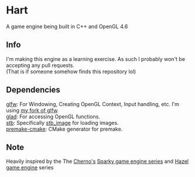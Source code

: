 # Hart
A game engine being built in C++ and OpenGL 4.6 <br>

## Info 
I'm making this engine as a learning exercise. As such I probably won't be accepting any pull requests.<br>
(That is if someone somehow finds this repository lol)

## Dependencies
[glfw](https://www.glfw.org/): For Windowing, Creating OpenGL Context, Input handling, etc. I'm using [my fork of glfw](https://github.com/Hemanth3303/glfw).<br>
[glad](https://glad.dav1d.de/): For accessing OpenGL functions.<br>
[stb](https://github.com/nothings/stb): Specifically [stb_image](https://github.com/nothings/stb/blob/master/stb_image.h) for loading images.<br>
[premake-cmake](https://github.com/Enhex/premake-cmake): CMake generator for premake.<br>

## Note
Heavily inspired by the The [Cherno's](https://www.youtube.com/@TheCherno) [Sparky game engine series](https://youtube.com/playlist?list=PLlrATfBNZ98fqE45g3jZA_hLGUrD4bo6_&si=7wCTJJ7dkz3_YiHU) and [Hazel game engine](https://youtube.com/playlist?list=PLlrATfBNZ98dC-V-N3m0Go4deliWHPFwT&si=DDBFTAqIOJZEUX0i) series <br>
